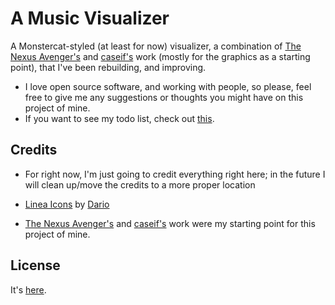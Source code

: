 # A Music Visualizer

A Monstercat-styled (at least for now) visualizer, a combination of [The Nexus Avenger's](https://github.com/TheNexusAvenger/Monstercat-Audio-Spectrum-Visualizer) and [caseif's](https://github.com/caseif/vis.js/) work (mostly for the graphics as a starting point), that I've been rebuilding, and improving.

* I love open source software, and working with people, so please, feel free to give me any suggestions or thoughts you might have on this project of mine.
* If you want to see my todo list, check out [this](TODO.md).

## Credits

* For right now, I'm just going to credit everything right here; in the future I will clean up/move the credits to a more proper location

* [Linea Icons](linea.io) by [Dario](dario.io)
* [The Nexus Avenger's](https://github.com/TheNexusAvenger) and [caseif's](https://github.com/caseif) work were my starting point for this project of mine.


## License

It's [here](LICENSE).
